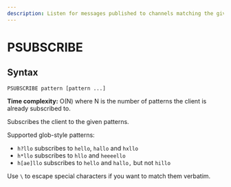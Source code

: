 ```yaml
---
description: Listen for messages published to channels matching the given patterns
---
```


# PSUBSCRIBE

## Syntax

    PSUBSCRIBE pattern [pattern ...]

**Time complexity:** O(N) where N is the number of patterns the client is already subscribed to.

Subscribes the client to the given patterns.

Supported glob-style patterns:

* `h?llo` subscribes to `hello`, `hallo` and `hxllo`
* `h*llo` subscribes to `hllo` and `heeeello`
* `h[ae]llo` subscribes to `hello` and `hallo,` but not `hillo`

Use `\` to escape special characters if you want to match them verbatim.

